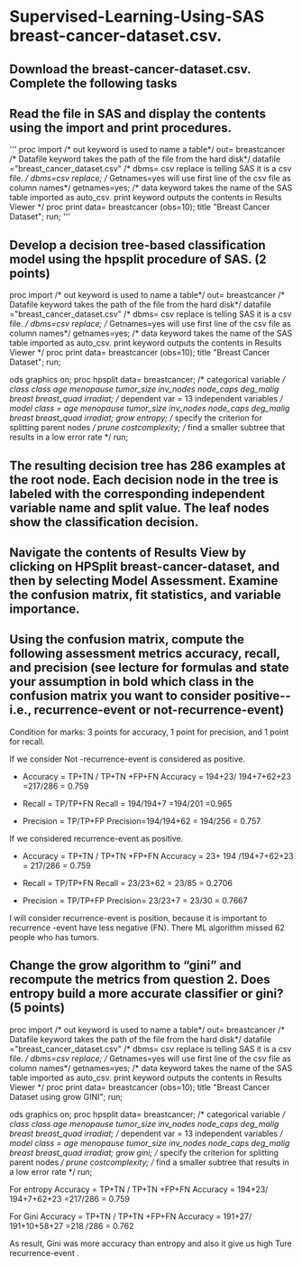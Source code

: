# Supervised-Learning-Using-SAS  breast-cancer-dataset.csv.


## Download the breast-cancer-dataset.csv. Complete the following tasks 
## Read the file in SAS and display the contents using the import and print procedures. 
'''
proc import
/* out keyword is used to name a table*/
out= breastcancer 
/* Datafile keyword takes the path of the file from the hard disk*/
datafile ="breast_cancer_dataset.csv"
/* dbms= csv replace is telling SAS it is a csv file. */
dbms=csv replace; 
/* Getnames=yes will use first line of the csv file as column names*/
getnames=yes;
/* data keyword takes the name of the SAS table imported as auto_csv.
 print keyword outputs the contents in Results Viewer */
proc print data= breastcancer (obs=10);
title "Breast Cancer Dataset";
run;
'''
## Develop a decision tree-based classification model using the hpsplit procedure of SAS. (2 points) 


proc import
/* out keyword is used to name a table*/
out= breastcancer 
/* Datafile keyword takes the path of the file from the hard disk*/
datafile ="breast_cancer_dataset.csv"
/* dbms= csv replace is telling SAS it is a csv file. */
dbms=csv replace; 
/* Getnames=yes will use first line of the csv file as column names*/
getnames=yes;
/* data keyword takes the name of the SAS table imported as auto_csv.
 print keyword outputs the contents in Results Viewer */
proc print data= breastcancer (obs=10);
title "Breast Cancer Dataset";
run;

ods graphics on;
proc hpsplit data= breastcancer;
/* categorical variable */
 class class age menopause tumor_size inv_nodes node_caps deg_malig breast breast_quad irradiat; 
 /* dependent var = 13 independent variables */
 model class = age menopause tumor_size inv_nodes node_caps deg_malig breast breast_quad irradiat; 
 grow entropy; /* specify the criterion for splitting parent nodes */
 prune costcomplexity; /* find a smaller subtree that results in a low error rate */
run;


 
## The resulting decision tree has 286 examples at the root node. Each decision node in the tree is labeled with the corresponding independent variable name and split value. The leaf nodes show the classification decision.
## 	Navigate the contents of Results View by clicking on HPSplit breast-cancer-dataset, and then by selecting Model Assessment. Examine the confusion matrix, fit statistics, and variable importance.
## Using the confusion matrix, compute the following assessment metrics accuracy, recall, and precision (see lecture for formulas and state your assumption in bold which class in the confusion matrix you want to consider positive--i.e., recurrence-event or not-recurrence-event)

 

Condition for marks: 3 points for accuracy, 1 point for precision, and 1 point for recall. 

 If we consider Not -recurrence-event is considered  as positive.

-	Accuracy = TP+TN / TP+TN +FP+FN
Accuracy = 194+23/ 194+7+62+23 
                            =217/286 
                            = 0.759


-	 Recall = TP/TP+FN
         Recall = 194/194+7
                    =194/201
                     =0.965
  
-	 Precision = TP/TP+FP
Precision=194/194+62
               = 194/256
               = 0.757
  

 If we considered recurrence-event as positive.

-	Accuracy = TP+TN / TP+TN +FP+FN
Accuracy = 23+ 194 /194+7+62+23
                = 217/286
                 = 0.759


-	 Recall = TP/TP+FN
 Recall = 23/23+62
            = 23/85
          = 0.2706






-	Precision = TP/TP+FP
         Precision= 23/23+7
                     = 23/30
                      = 0.7667
                   

 I will consider recurrence-event is position, because it is important to recurrence -event have less negative (FN).  There  ML algorithm missed 62 people who has tumors.

## Change the grow algorithm to “gini” and recompute the metrics from question 2. Does entropy build a more accurate classifier or gini? (5 points) 

proc import
/* out keyword is used to name a table*/
out= breastcancer 
/* Datafile keyword takes the path of the file from the hard disk*/
datafile ="breast_cancer_dataset.csv"
/* dbms= csv replace is telling SAS it is a csv file. */
dbms=csv replace; 
/* Getnames=yes will use first line of the csv file as column names*/
getnames=yes;
/* data keyword takes the name of the SAS table imported as auto_csv.
 print keyword outputs the contents in Results Viewer */
proc print data= breastcancer (obs=10);
title "Breast Cancer Dataset using grow GINI";
run;


ods graphics on;
proc hpsplit data= breastcancer;
/* categorical variable */
 class class age menopause tumor_size inv_nodes node_caps deg_malig breast breast_quad irradiat; 
 /* dependent var = 13 independent variables */
 model class = age menopause tumor_size inv_nodes node_caps deg_malig breast breast_quad irradiat; 
 grow gini; /* specify the criterion for splitting parent nodes */
 prune costcomplexity; /* find a smaller subtree that results in a low error rate */
run;


 For entropy   Accuracy = TP+TN / TP+TN +FP+FN
    Accuracy = 194+23/ 194+7+62+23 
                            =217/286 
                            = 0.759


For Gini  Accuracy = TP+TN / TP+TN +FP+FN
    Accuracy = 191+27/ 191+10+58+27 
                             =218 /286
                              = 0.762 

As result, Gini was more  accuracy than entropy and also it give us high Ture  recurrence-event .
                             

 
